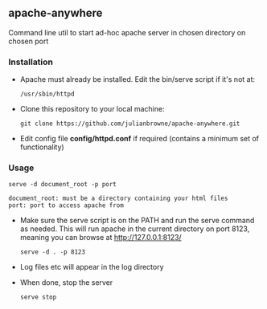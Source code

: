 ## apache-anywhere

Command line util to start ad-hoc apache server in chosen directory on chosen port

### Installation

-  Apache must already be installed. Edit the bin/serve script if it's not at:

    ```/usr/sbin/httpd```

-  Clone this repository to your local machine:

    ```git clone https://github.com/julianbrowne/apache-anywhere.git```

-  Edit config file **config/httpd.conf** if required (contains a minimum set of functionality)

### Usage

	serve -d document_root -p port

	document_root: must be a directory containing your html files   
	port: port to access apache from

-  Make sure the serve script is on the PATH and run the serve command as needed. This will run apache in the current directory on port 8123, meaning you can browse at http://127.0.0.1:8123/

   ```serve -d . -p 8123```

-  Log files etc will appear in the log directory

-  When done, stop the server

	```serve stop```

